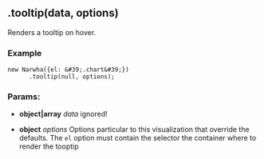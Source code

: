 

<!-- Start src/scripts/visualizations/tooltip.js -->

## .tooltip(data, options)

Renders a tooltip on hover.

### Example
    new Narwha({el: &#39;.chart&#39;})
          .tooltip(null, options);

### Params: 

* **object|array** *data* ignored!

* **object** *options* Options particular to this visualization that override the defaults. The `el` option must contain the selector the container where to render the tooptip

<!-- End src/scripts/visualizations/tooltip.js -->

